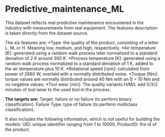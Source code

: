 # Predictive_maintenance_ML

This dataset reflects real predictive maintenance encountered in the industry with measurements from real equipment. The features description is taken directly from the dataset source.

The six features are:
*Type: the quality of the product, consisting of a letter L, M, or H. Meaning low, medium, and high, respectively.
*Air temperature [K]: generated using a random walk process later normalized to a standard deviation of 2 K around 300 K.
*Process temperature [K]: generated using a random walk process normalized to a standard deviation of 1 K, added to the air temperature
plus 10 K.
*Rotational speed [rpm]: calculated from power of 2860 W, overlaid with a normally distributed noise.
*Torque [Nm]: torque values are normally distributed around 40 Nm with an Ïƒ = 10 Nm and no negative values.
*Tool wear [min]: The quality variants H/M/L add 5/3/2 minutes of tool wear to the used tool in the process.

**The targets are:**
Target: failure or no failure (to perform binary classification).
Failure Type: type of failure (to perform multiclass classification).

It also includes the following information, which is not useful for building the models:
UID: unique identifier ranging from 1 to 10000.
ProductID: the id of the product.
